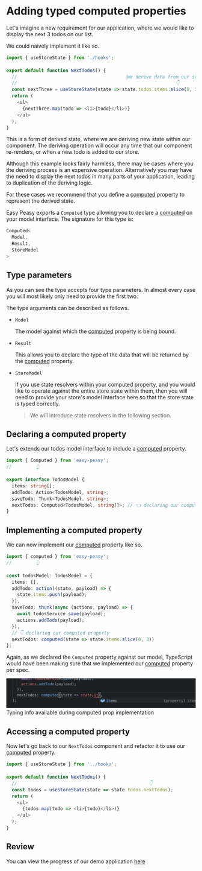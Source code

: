 # Adding typed computed properties

Let's imagine a new requirement for our application, where we would like to display the next 3 todos on our list.

We could naively implement it like so.

```typescript
import { useStoreState } from './hooks';

export default function NextTodos() {
  //                                         We derive data from our state
  //                                                           👇
  const nextThree = useStoreState(state => state.todos.items.slice(0, 3));
  return (
    <ul>
      {nextThree.map(todo => <li>{todo}</li>)}
    </ul>
  );
}
```

This is a form of derived state, where we are deriving new state within our component. The deriving operation will occur any time that our component re-renders, or when a new todo is added to our store.

Although this example looks fairly harmless, there may be cases where you the deriving process is an expensive operation. Alternatively you may have the need to display the next todos in many parts of your application, leading to duplication of the deriving logic.

For these cases we recommend that you define a [computed](/docs/api/computed) property to represent the derived state.

Easy Peasy exports a `Computed` type allowing you to declare a [computed](/docs/api/computed) on your model interface. The signature for this type is:

```typescript
Computed<
  Model,
  Result,
  StoreModel
>
```

## Type parameters

As you can see the type accepts four type parameters. In almost every case you will most likely only need to provide the first two.

The type arguments can be described as follows.

- `Model`

  The model against which the [computed](/docs/api/computed) property is being bound.

- `Result`

  This allows you to declare the type of the data that will be returned by the [computed](/docs/api/computed) property.

- `StoreModel`

  If you use state resolvers within your computed property, and you would like to operate against the entire store state within them, then you will need to provide your store's model interface here so that the store state is typed correctly.

  > We will introduce state resolvers in the following section.

## Declaring a computed property

Let's extends our todos model interface to include a [computed](/docs/api/computed) property.

```typescript
import { Computed } from 'easy-peasy';
//         👆

export interface TodosModel {
  items: string[];
  addTodo: Action<TodosModel, string>;
  saveTodo: Thunk<TodosModel, string>;
  nextTodos: Computed<TodosModel, string[]>; // 👈 declaring our computed property
}
```

## Implementing a computed property

We can now implement our [computed](/docs/api/computed) property like so.

```typescript
import { computed } from 'easy-peasy';
//         👆

const todosModel: TodosModel = {
  items: [],
  addTodo: action((state, payload) => {
    state.items.push(payload);
  }),
  saveTodo: thunk(async (actions, payload) => {
    await todosService.save(payload);
    actions.addTodo(payload);
  }),
  // 👇 declaring our computed property
  nextTodos: computed(state => state.items.slice(0, 3))
};
```

Again, as we declared the `Computed` property against our model, TypeScript would have been making sure that we implemented our [computed](/docs/api/computere) property per spec.

<div class="screenshot">
  <img src="../../assets/typescript-tutorial/typed-computed-imp.png" />
  <span class="caption">Typing info available during computed prop implementation</span>
</div>

## Accessing a computed property

Now let's go back to our `NextTodos` component and refactor it to use our [computed](/docs/api/computed) property.

```typescript
import { useStoreState } from '../hooks';

export default function NextTodos() {
  //                                                 👇
  const todos = useStoreState(state => state.todos.nextTodos);
  return (
    <ul>
      {todos.map(todo => <li>{todo}</li>)}
    </ul>
  );
}
```

## Review

You can view the progress of our demo application [here](https://codesandbox.io/s/easy-peasytypescript-tutorialtyped-computed-u4r39)